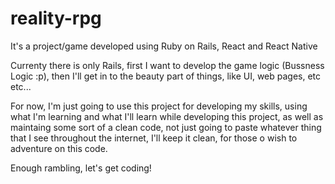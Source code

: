# reality-rpg
It's a project/game developed using Ruby on Rails, React and React Native

Currenty there is only Rails, first I want to develop the game logic (Bussness Logic :p), then I'll get in to the beauty part of things, like UI, web pages, etc etc...

For now, I'm just going to use this project for developing my skills, using what I'm learning and what I'll learn while developing this project, as well as maintaing
some sort of a clean code, not just going to paste whatever thing that I see throughout the internet, I'll keep it clean, for those o wish to adventure on this code.

Enough rambling, let's get coding!
